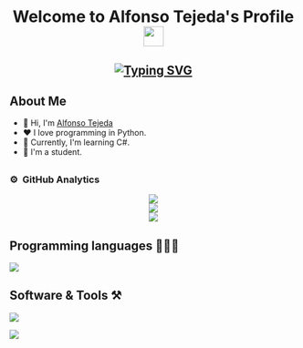 
<h1 align=center> Welcome to Alfonso Tejeda's Profile <img src="https://media.giphy.com/media/hvRJCLFzcasrR4ia7z/giphy.gif" width="35"> </h1>
  
<h2 align=center><a href="https://git.io/typing-svg"><img src="https://readme-typing-svg.demolab.com?font=Fira+Code&pause=1000&random=false&width=435&lines=Computer+Science+Student;DS%20|%20AI%20|%20ML%20Enthusiast;Always%20learning%20new%20things" alt="Typing SVG" /></a></h2>

## About Me
<ul>
  <li>👋 Hi, I'm <a href="alfonsotejeda">Alfonso Tejeda</a></li>
  <li>❤️ I love programming in Python.</li>
  <li>🌱 Currently, I'm learning C#.</li>
  <li>💼 I'm a student.</li>
</ul>

## 

### ⚙️ &nbsp;GitHub Analytics
<div align="center">
  <img src="https://github-readme-stats.vercel.app/api?username=alfonsotejeda&theme=algolia&border=false&include_all_commits=false&count_private=false">
  <br/>
  <img src="https://github-readme-streak-stats.herokuapp.com/?user=alfonsotejeda&theme=algolia&border=false">
  <br/>
  <img src="https://github-readme-stats.vercel.app/api/top-langs/?username=alfonsotejeda&theme=algolia&border=false&include_all_commits=false&count_private=false&layout=compact">
</div>

## Programming languages 👨🏽‍💻
<img src="https://skillicons.dev/icons?i=cpp,css,html,js,md,py,dart,latex&perline=14" />

## Software & Tools ⚒️
<img src="https://skillicons.dev/icons?i=github,git,vscode,apple,flutter,blender,obsidian&perline=14" />


[![](https://visitcount.itsvg.in/api?id=alfonsotejeda&icon=0&color=1)](https://visitcount.itsvg.in)

<!-- Proudly created with GPRM ( https://gprm.itsvg.in ) -->
